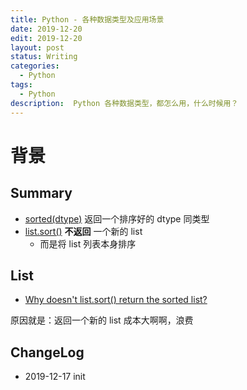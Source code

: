 ```yaml
---
title: Python - 各种数据类型及应用场景
date: 2019-12-20
edit: 2019-12-20
layout: post
status: Writing
categories:
  - Python
tags:
  - Python
description:  Python 各种数据类型，都怎么用，什么时候用？
---
```


# 背景

## Summary

- [sorted(dtype)](https://docs.python.org/3/library/functions.html#sorted) 返回一个排序好的 dtype 同类型
- [list.sort()](https://docs.python.org/3/library/stdtypes.html#list.sort) **不返回** 一个新的 list 
  - 而是将 list 列表本身排序

## List

- [Why doesn't list.sort() return the sorted list?](https://docs.python.org/3/faq/design.html#why-doesn-t-list-sort-return-the-sorted-list)

原因就是：返回一个新的 list 成本大啊啊，浪费

## ChangeLog
- 2019-12-17 init